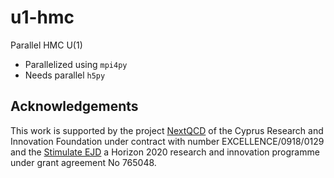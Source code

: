 # u1-hmc
Parallel HMC U(1)

- Parallelized using `mpi4py`
- Needs parallel `h5py`

## Acknowledgements 

This work is supported by the project [NextQCD](https://castorc.cyi.ac.cy/projects#NextQCD) of the Cyprus Research and Innovation Foundation under contract with number EXCELLENCE/0918/0129 and the [Stimulate EJD](http://stimulate-ejd.eu) a Horizon 2020 research and innovation programme under grant agreement No 765048.
